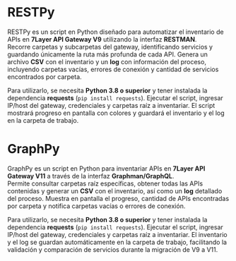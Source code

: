 # RESTPy

RESTPy es un script en Python diseñado para automatizar el inventario de APIs en **7Layer API Gateway V9** utilizando la interfaz **RESTMAN**.  
Recorre carpetas y subcarpetas del gateway, identificando servicios y guardando únicamente la ruta más profunda de cada API. Genera un archivo **CSV** con el inventario y un **log** con información del proceso, incluyendo carpetas vacías, errores de conexión y cantidad de servicios encontrados por carpeta.

Para utilizarlo, se necesita **Python 3.8 o superior** y tener instalada la dependencia **requests** (`pip install requests`). Ejecutar el script, ingresar IP/host del gateway, credenciales y carpetas raíz a inventariar. El script mostrará progreso en pantalla con colores y guardará el inventario y el log en la carpeta de trabajo.

# GraphPy

GraphPy es un script en Python para inventariar APIs en **7Layer API Gateway V11** a través de la interfaz **Graphman/GraphQL**.  
Permite consultar carpetas raíz específicas, obtener todas las APIs contenidas y generar un **CSV** con el inventario, así como un **log** detallado del proceso. Muestra en pantalla el progreso, cantidad de APIs encontradas por carpeta y notifica carpetas vacías o errores de conexión.

Para utilizarlo, se necesita **Python 3.8 o superior** y tener instalada la dependencia **requests** (`pip install requests`). Ejecutar el script, ingresar IP/host del gateway, credenciales y carpetas raíz a inventariar. El inventario y el log se guardan automáticamente en la carpeta de trabajo, facilitando la validación y comparación de servicios durante la migración de V9 a V11.
